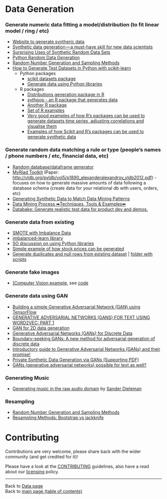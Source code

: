 # Data Generation

### Generate numeric data fitting a model/distribution (to fit linear model / ring / etc)

- [Website to generate syntheric data](https://www.mockaroo.com)
- [Synthetic data generation — a must-have skill for new data scientists](https://towardsdatascience.com/synthetic-data-generation-a-must-have-skill-for-new-data-scientists-915896c0c1ae)
- [Surprising Uses of Synthetic Random Data Sets](https://www.linkedin.com/posts/data-science-central_surprising-uses-of-synthetic-random-data-activity-6612404601515765760-J0AY)
- [Python Random Data Generation](https://honingds.com/blog/python-random/)
- [Random Number Generation and Sampling Methods](https://www.codeproject.com/Articles/1190459/Random-Number-Generation-and-Sampling-Methods)
- [How to Generate Test Datasets in Python with scikit-learn](https://machinelearningmastery.com/generate-test-datasets-python-scikit-learn/)
    - Python packages
        - [scikit datasets package](https://scikit-learn.org/stable/modules/classes.html#module-sklearn.datasets)
        - [Generate data using Python libraries](https://stackoverflow.com/questions/47542752/python-generate-random-time-series-data-with-trends-e-g-cyclical-exponential)
    - R packages
        - [Distributions generation package in R](https://www.reddit.com/r/statistics/comments/4trcp4/data_generation_programs/)
        - [sythpop - an R package that generates data](https://www.r-bloggers.com/generating-synthetic-data-sets-with-synthpop-in-r/)
        - [Another R package](https://stackoverflow.com/questions/11820532/generating-synthetic-data-for-unsupervised-learning)
        - [Set of R examples](https://stackoverflow.com/questions/49702979/generate-data-by-using-existing-dataset-as-the-base-dataset)
        - [Very good examples of how R’s packages can be used to generate datasets time series, adjusting correlations and visualise them](https://stackoverflow.com/questions/8972244/artificial-dataset-generator-for-classification-data) 
        - [Examples of how Scikit and R’s packages can be used to generate synthetic data](https://stackoverflow.com/questions/34023177/how-to-create-a-synthetic-dataset)

### Generate random data matching a rule or type (people’s names / phone numbers / etc, financial data, etc)

- [Random database/dataframe generator](https://pydbgen.readthedocs.io/en/latest/#)
- [MyRiad Toolkit](https://github.com/TU-Berlin-DIMA/myriad-toolkit) (Paper: http://vldb.org/pvldb/vol5/p1890_alexanderalexandrov_vldb2012.pdf) - focuses on how to generate massive amounts of data following a database schema (create data for your relational db with users, orders, etc)
- [Generating Synthetic Data to Match Data Mining Patterns](https://www.researchgate.net/publication/3420044_Generating_Synthetic_Data_to_Match_Data_Mining_Patterns)
- [Data Mining Process  ➡Techniques, Tools & Examples⬅](https://www.linkedin.com/posts/asif-bhat_data-mining-activity-6621054656615407616-9r8R)
- [Databake: Generate realistic test data for product dev and demos.](https://www.databake.io/)

### Generate data from existing

- [SMOTE with Imbalance Data](https://www.kaggle.com/qianchao/smote-with-imbalance-data)
- [imbalanced-learn library](https://imbalanced-learn.readthedocs.io/en/stable/introduction.html)
- [SO discussion on using Python libraries](https://stackoverflow.com/questions/51322554/smote-with-missing-values)
- [Simple example of how stock prices can be generated](https://stackoverflow.com/questions/8597731/are-there-known-techniques-to-generate-realistic-looking-fake-stock-data)
- [Generate duplicates and null rows from existing dataset](../notebooks/jupyter/data/data-generation/README.md) | [folder with scripts](../notebooks/jupyter/data/data-generation/)

### Generate fake images

- [(Computer Vision example](http://www.csun.io/2017/08/31/synthetic-cv-dataset.html), see [code](https://github.com/csun/syntrain)

### Generate data using GAN 

- [Building a simple Generative Adversarial Network (GAN) using TensorFlow](https://blog.paperspace.com/implementing-gans-in-tensorflow/)
- [GENERATIVE ADVERSARIAL NETWORKS (GANS) FOR TEXT USING WORD2VEC: PART 1](https://akshaybudhkar.com/2018/03/26/generative-adversarial-networks-gans-for-text-using-word2vec/)
- [GAN for 2D data generation](https://subscription.packtpub.com/book/big_data_and_business_intelligence/9781788998079/7/ch07lvl1sec46/gan-for-2d-data-generation)
- [Generative Adversarial Networks (GANs) for Discrete Data](http://lantaoyu.com/files/2017-07-26-gan-for-discrete-data.pdf)
- [Boundary-seeking GANs: A new method for adversarial generation of discrete data](https://www.microsoft.com/en-us/research/blog/boundary-seeking-gans-new-method-adversarial-generation-discrete-data/)
- [Introductory guide to Generative Adversarial Networks (GANs) and their promise!](https://www.analyticsvidhya.com/blog/2017/06/introductory-generative-adversarial-networks-gans/)
- [Private Synthetic Data Generation via GANs (Supporting PDF)](https://d253pvgap36xx8.cloudfront.net/formsbuilder/files/d1990068969211e8a29a0242ac110002/main.pdf)
- [GANs (generative adversarial networks) possible for text as well?](https://datascience.stackexchange.com/questions/24878/gans-generative-adversarial-networks-possible-for-text-as-well)

### Generating Music

- [Generating music in the raw audio domain](https://www.youtube.com/watch?v=y8mOZSJA7Bc) by [Sander Dieleman](http://benanne.github.io/about/)

### Resampling

- [Random Number Generation and Sampling Methods](https://www.codeproject.com/Articles/1190459/Random-Number-Generation-and-Sampling-Methods)
- [Resampling Methods: Bootstrap vs jackknife](https://www.linkedin.com/posts/data-science-central_resampling-methods-bootstrap-vs-jackknife-activity-6610622844785221632-bSXb)

# Contributing

Contributions are very welcome, please share back with the wider community (and get credited for it)!

Please have a look at the [CONTRIBUTING](../CONTRIBUTING.md) guidelines, also have a read about our [licensing](../LICENSE.md) policy.

---

Back to [Data page](./README.md#data) <br/>
Back to [main page (table of contents)](../README.md)
